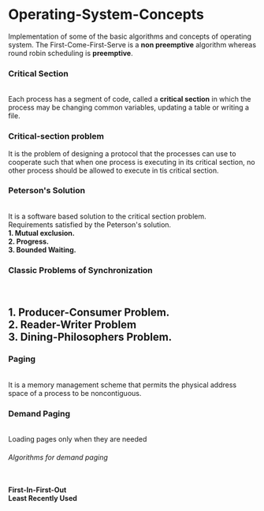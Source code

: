 # Operating-System-Concepts
Implementation of some of the basic algorithms and concepts of operating system.
The First-Come-First-Serve is a <b>non preemptive</b> algorithm whereas round robin scheduling is <b>preemptive</b>.</br>
<h3>Critical Section</h3></br>Each process has a segment of code, called a <b>critical section</b> in which the process may be changing common variables, updating a table or writing a file.
</br><h3>Critical-section problem</h3> It is the problem of designing a protocol that the processes can use to cooperate such that when one process is executing in its critical section, no other process should be allowed to execute in tis critical section.</br>
<h3>Peterson's Solution</h3></br>It is a software based solution to the critical section problem.</br>Requirements satisfied by the Peterson's solution.</br>
<b>1. Mutual exclusion.</br>2. Progress.</br>3. Bounded Waiting.</b></br>
<h3>Classic Problems of Synchronization</h3></br>
<h2><b>1. Producer-Consumer Problem.</br>2. Reader-Writer Problem</br>3. Dining-Philosophers Problem.</b>
</br><h3>Paging</h3></br>It is a memory management scheme that permits the physical address space of a process to be noncontiguous.</br>
<h3>Demand Paging</h3></br>Loading pages only when they are needed</br><h6>Algorithms for demand paging</h6></br>
<b>First-In-First-Out</b></br><b>Least Recently Used</b></br>
